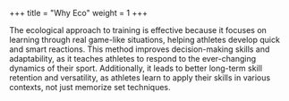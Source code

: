 +++
title = "Why Eco"
weight = 1
+++

The ecological approach to training is effective because it focuses on learning through real game-like situations, helping athletes develop quick and smart reactions. This method improves decision-making skills and adaptability, as it teaches athletes to respond to the ever-changing dynamics of their sport. Additionally, it leads to better long-term skill retention and versatility, as athletes learn to apply their skills in various contexts, not just memorize set techniques.